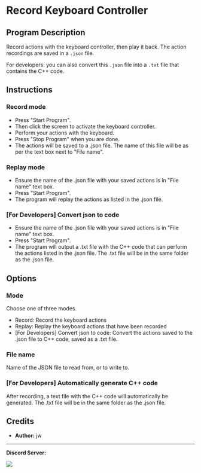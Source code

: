 # Record Keyboard Controller

## Program Description

Record actions with the keyboard controller, then play it back. The action recordings are saved in a `.json` file.

For developers: you can also convert this `.json` file into a `.txt` file that contains the C++ code.

## Instructions

### Record mode

- Press "Start Program". 
- Then click the screen to activate the keyboard controller.
- Perform your actions with the keyboard.
- Press "Stop Program" when you are done.
- The actions will be saved to a .json file. The name of this file will be as per the text box next to "File name".

### Replay mode

- Ensure the name of the .json file with your saved actions is in "File name" text box.
- Press "Start Program". 
- The program will replay the actions as listed in the .json file.

### [For Developers] Convert json to code

- Ensure the name of the .json file with your saved actions is in "File name" text box.
- Press "Start Program". 
- The program will output a .txt file with the C++ code that can perform the actions listed in the .json file. The .txt file will be in the same folder as the .json file.


## Options

### Mode
Choose one of three modes. 

- Record: Record the keyboard actions
- Replay: Replay the keyboard actions that have been recorded
- [For Developers] Convert json to code: Convert the actions saved to the .json file to C++ code, saved as a .txt file.

### File name
Name of the JSON file to read from, or to write to.

### [For Developers] Automatically generate C++ code
After recording, a text file with the C++ code will automatically be generated. The .txt file will be in the same folder as the .json file.

## Credits

- **Author:** jw



<hr>

**Discord Server:** 

[<img src="https://canary.discordapp.com/api/guilds/695809740428673034/widget.png?style=banner2">](https://discord.gg/cQ4gWxN)


